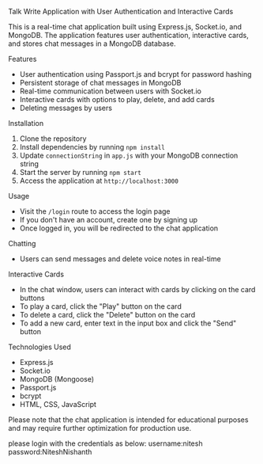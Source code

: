 Talk Write Application with User Authentication and Interactive Cards

This is a real-time chat application built using Express.js, Socket.io, and MongoDB. The application features user authentication, interactive cards, and stores chat messages in a MongoDB database.

Features

- User authentication using Passport.js and bcrypt for password hashing
- Persistent storage of chat messages in MongoDB
- Real-time communication between users with Socket.io
- Interactive cards with options to play, delete, and add cards
- Deleting messages by users

Installation

1. Clone the repository
2. Install dependencies by running `npm install`
3. Update `connectionString` in `app.js` with your MongoDB connection string
4. Start the server by running `npm start`
5. Access the application at `http://localhost:3000`

Usage

- Visit the `/login` route to access the login page
- If you don't have an account, create one by signing up
- Once logged in, you will be redirected to the chat application

 Chatting

- Users can send messages and delete voice notes in real-time

Interactive Cards

- In the chat window, users can interact with cards by clicking on the card buttons
- To play a card, click the "Play" button on the card
- To delete a card, click the "Delete" button on the card
- To add a new card, enter text in the input box and click the "Send" button

Technologies Used

- Express.js
- Socket.io
- MongoDB (Mongoose)
- Passport.js
- bcrypt
- HTML, CSS, JavaScript

Please note that the chat application is intended for educational purposes and may require further optimization for production use.

please login with the credentials as below:
username:nitesh
password:NiteshNishanth
